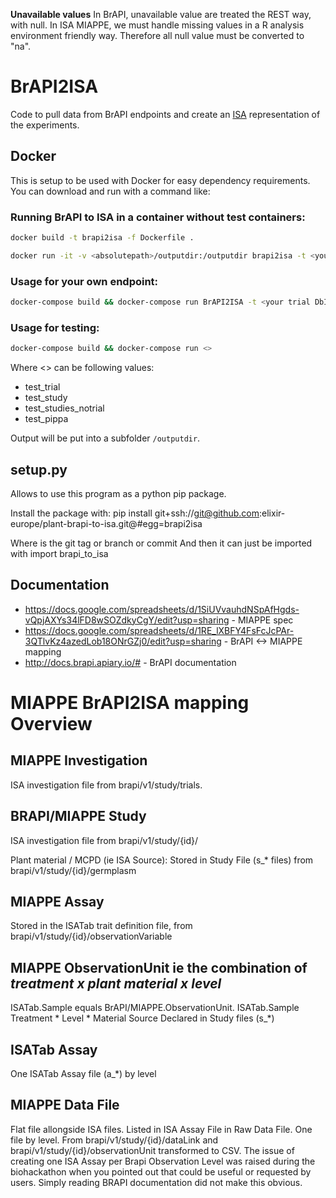 
**Unavailable values**
In BrAPI, unavailable value are treated the REST way, with null. In ISA MIAPPE, we must handle missing values in a R analysis environment friendly way. Therefore  all null value must be converted to "na".

# BrAPI2ISA

Code to pull data from BrAPI endpoints and create an [ISA](http://isa-tools.org) representation of the experiments. 



## Docker

This is setup to be used with Docker for easy dependency requirements. You can download and run with a command like:

### Running BrAPI to ISA in a container without test containers:

```bash
docker build -t brapi2isa -f Dockerfile .

docker run -it -v <absolutepath>/outputdir:/outputdir brapi2isa -t <your trial DbId> -e <your endpoint>
```

### Usage for your own endpoint: 

```bash
docker-compose build && docker-compose run BrAPI2ISA -t <your trial DbId> -e <your endpoint>
```
### Usage for testing:

```bash
docker-compose build && docker-compose run <>
```
 Where <> can be following values:
- test_trial
- test_study
- test_studies_notrial
- test_pippa


Output will be put into a subfolder `/outputdir`.

## setup.py 
Allows to use this program as a python pip package.

Install the package with:
pip install git+ssh://git@github.com:elixir-europe/plant-brapi-to-isa.git@<REF>#egg=brapi2isa

Where <REF> is the git tag or branch or commit
And then it can just be imported with
import brapi_to_isa

## Documentation


 * https://docs.google.com/spreadsheets/d/1SiUVvauhdNSpAfHgds-vQpjAXYs34lFD8wSOZdkyCgY/edit?usp=sharing - MIAPPE spec
 * https://docs.google.com/spreadsheets/d/1RE_lXBFY4FsFcJcPAr-3QTlvKz4azedLob18ONrGZj0/edit?usp=sharing - BrAPI <-> MIAPPE mapping
 * http://docs.brapi.apiary.io/# - BrAPI documentation
 

 # MIAPPE BrAPI2ISA mapping Overview
 ## MIAPPE Investigation
 ISA investigation file from brapi/v1/study/trials.
 ## BRAPI/MIAPPE Study 
 
 ISA investigation file from brapi/v1/study/{id}/
 
 Plant material / MCPD (ie ISA Source): Stored in Study File (s_* files) from brapi/v1/study/{id}/germplasm
 ## MIAPPE Assay
 Stored in the ISATab trait definition file, from brapi/v1/study/{id}/observationVariable 
 
 ## MIAPPE ObservationUnit ie the combination of *treatment x plant material x level*
 ISATab.Sample equals BrAPI/MIAPPE.ObservationUnit. 
ISATab.Sample Treatment * Level * Material Source
Declared in Study files (s_*)

## ISATab Assay
One ISATab Assay file (a_*) by level  
  
 ## MIAPPE Data File
 Flat file allongside ISA files. Listed in ISA Assay File in Raw Data File. One file by level. 
 From brapi/v1/study/{id}/dataLink and brapi/v1/study/{id}/observationUnit transformed to CSV. 
 The issue of creating one ISA Assay per Brapi Observation Level was raised during the biohackathon when you pointed out that could be useful or requested by users. Simply reading BRAPI documentation did not make this obvious.
